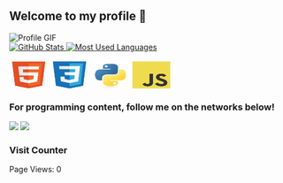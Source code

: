 ## Welcome to my profile 🤩
<img height="180em" src="https://media.giphy.com/media/v1.Y2lkPTc5MGI3NjExaDZobzRsa3VscHgyMjMxdXJoNXByanhrOG5ra20xMjB1bzdzZDl5ZiZlcD12MV9pbnRlcm5hbF9naWZfYnlfaWQmY3Q9Zw/L1R1tvI9svkIWwpVYr/giphy.gif" alt="Profile GIF"/>

<div>
  <a href="https://github.com/maria-elooisa">
    <img height="180em" src="https://github-readme-stats.vercel.app/api?username=maria-elooisa&show_icons=true&theme=highcontrast&include_all_commits=true&count_private=true" alt="GitHub Stats"/>
    <img height="180em" src="https://github-readme-stats.vercel.app/api/top-langs/?username=maria-elooisa&layout=compact&langs_count=6&theme=highcontrast" alt="Most Used Languages"/>
  </a>
</div>

<div style="display: inline_block"><br>
  <img align="center" alt="HTML" height="50" width="70" src="https://raw.githubusercontent.com/devicons/devicon/master/icons/html5/html5-original.svg">
  <img align="center" alt="CSS" height="50" width="70" src="https://raw.githubusercontent.com/devicons/devicon/master/icons/css3/css3-original.svg">
  <img align="center" alt="Python" height="50" width="70" src="https://raw.githubusercontent.com/devicons/devicon/master/icons/python/python-original.svg">
  <img align="center" alt="JavaScript" height="50" width="70" src="https://raw.githubusercontent.com/devicons/devicon/master/icons/javascript/javascript-original.svg">
</div>

### For programming content, follow me on the networks below!
<div> 
  <a href="mailto:mariaelooisa1011@gmail.com"><img src="https://img.shields.io/badge/-Gmail-%23333?style=for-the-badge&logo=gmail&logoColor=white" target="_blank"></a>
  <a href="https://www.linkedin.com/in/maria-eloisa-da-silva" target="_blank"><img src="https://img.shields.io/badge/-LinkedIn-%230077B5?style=for-the-badge&logo=linkedin&logoColor=white" target="_blank"></a> 
</div>

### Visit Counter
<div>
  <p id="visitCount">Page Views: 0</p>
  <script>
    if (typeof localStorage !== 'undefined') {
      let count = localStorage.getItem('page_view');
      if (!count) {
        count = 1;
      } else {
        count = parseInt(count) + 1;
      }
      localStorage.setItem('page_view', count);
      document.getElementById('visitCount').innerText = 'Page Views: ' + count;
    }
  </script>
</div>
